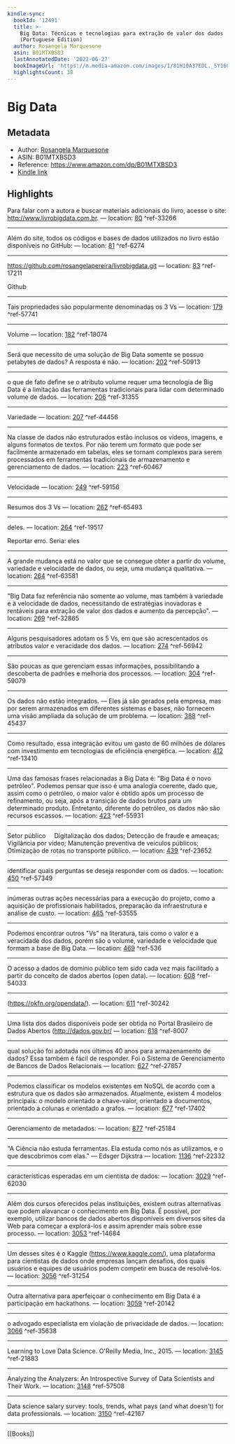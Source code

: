 ```yaml
---
kindle-sync:
  bookId: '12491'
  title: >-
    Big Data: Técnicas e tecnologias para extração de valor dos dados
    (Portuguese Edition)
  author: Rosangela Marquesone
  asin: B01MTXBSD3
  lastAnnotatedDate: '2022-06-27'
  bookImageUrl: 'https://m.media-amazon.com/images/I/81H10A37EDL._SY160.jpg'
  highlightsCount: 38
---
```

# Big Data
## Metadata
* Author: [Rosangela Marquesone](https://www.amazon.comundefined)
* ASIN: B01MTXBSD3
* Reference: https://www.amazon.com/dp/B01MTXBSD3
* [Kindle link](kindle://book?action=open&asin=B01MTXBSD3)

## Highlights
Para falar com a autora e buscar materiais adicionais do livro, acesse o site: http://www.livrobigdata.com.br. — location: [80](kindle://book?action=open&asin=B01MTXBSD3&location=80) ^ref-33266

---
Além do site, todos os códigos e bases de dados utilizados no livro estão disponíveis no GitHub: — location: [81](kindle://book?action=open&asin=B01MTXBSD3&location=81) ^ref-6274

---
https://github.com/rosangelapereira/livrobigdata.git — location: [83](kindle://book?action=open&asin=B01MTXBSD3&location=83) ^ref-17211

Github

---
Tais propriedades são popularmente denominadas os 3 Vs — location: [179](kindle://book?action=open&asin=B01MTXBSD3&location=179) ^ref-57741

---
Volume — location: [182](kindle://book?action=open&asin=B01MTXBSD3&location=182) ^ref-18074

---
Será que necessito de uma solução de Big Data somente se possuo petabytes de dados? A resposta é não. — location: [202](kindle://book?action=open&asin=B01MTXBSD3&location=202) ^ref-50913

---
o que de fato define se o atributo volume requer uma tecnologia de Big Data é a limitação das ferramentas tradicionais para lidar com determinado volume de dados. — location: [206](kindle://book?action=open&asin=B01MTXBSD3&location=206) ^ref-31355

---
Variedade — location: [207](kindle://book?action=open&asin=B01MTXBSD3&location=207) ^ref-44456

---
Na classe de dados não estruturados estão inclusos os vídeos, imagens, e alguns formatos de textos. Por não terem um formato que pode ser facilmente armazenado em tabelas, eles se tornam complexos para serem processados em ferramentas tradicionais de armazenamento e gerenciamento de dados. — location: [223](kindle://book?action=open&asin=B01MTXBSD3&location=223) ^ref-60467

---
Velocidade — location: [249](kindle://book?action=open&asin=B01MTXBSD3&location=249) ^ref-59156

---
Resumos dos 3 Vs — location: [262](kindle://book?action=open&asin=B01MTXBSD3&location=262) ^ref-65493

---
deles. — location: [264](kindle://book?action=open&asin=B01MTXBSD3&location=264) ^ref-19517

Reportar erro.
Seria: eles

---
A grande mudança está no valor que se consegue obter a partir do volume, variedade e velocidade de dados, ou seja, uma mudança qualitativa. — location: [264](kindle://book?action=open&asin=B01MTXBSD3&location=264) ^ref-63581

---
"Big Data faz referência não somente ao volume, mas também à variedade e à velocidade de dados, necessitando de estratégias inovadoras e rentáveis para extração de valor dos dados e aumento da percepção". — location: [269](kindle://book?action=open&asin=B01MTXBSD3&location=269) ^ref-32865

---
Alguns pesquisadores adotam os 5 Vs, em que são acrescentados os atributos valor e veracidade dos dados. — location: [274](kindle://book?action=open&asin=B01MTXBSD3&location=274) ^ref-56942

---
São poucas as que gerenciam essas informações, possibilitando a descoberta de padrões e melhoria dos processos. — location: [304](kindle://book?action=open&asin=B01MTXBSD3&location=304) ^ref-59079

---
Os dados não estão integrados. — Eles já são gerados pela empresa, mas por serem armazenados em diferentes sistemas e bases, não fornecem uma visão ampliada da solução de um problema. — location: [388](kindle://book?action=open&asin=B01MTXBSD3&location=388) ^ref-45437

---
Como resultado, essa integração evitou um gasto de 60 milhões de dólares com investimento em tecnologias de eficiência energética. — location: [412](kindle://book?action=open&asin=B01MTXBSD3&location=412) ^ref-13410

---
Uma das famosas frases relacionadas a Big Data é: "Big Data é o novo petróleo". Podemos pensar que isso é uma analogia coerente, dado que, assim como o petróleo, o maior valor é obtido após um processo de refinamento, ou seja, após a transição de dados brutos para um determinado produto. Entretanto, diferente do petróleo, os dados não são recursos escassos. — location: [423](kindle://book?action=open&asin=B01MTXBSD3&location=423) ^ref-55931

---
Setor público     Digitalização dos dados; Detecção de fraude e ameaças; Vigilância por vídeo; Manutenção preventiva de veículos públicos; Otimização de rotas no transporte público. — location: [439](kindle://book?action=open&asin=B01MTXBSD3&location=439) ^ref-23652

---
identificar quais perguntas se deseja responder com os dados. — location: [450](kindle://book?action=open&asin=B01MTXBSD3&location=450) ^ref-57349

---
inúmeras outras ações necessárias para a execução do projeto, como a aquisição de profissionais habilitados, preparação da infraestrutura e análise de custo. — location: [465](kindle://book?action=open&asin=B01MTXBSD3&location=465) ^ref-53555

---
Podemos encontrar outros "Vs" na literatura, tais como o valor e a veracidade dos dados, porém são o volume, variedade e velocidade que formam a base de Big Data. — location: [469](kindle://book?action=open&asin=B01MTXBSD3&location=469) ^ref-536

---
O acesso a dados de domínio público tem sido cada vez mais facilitado a partir do conceito de dados abertos (open data). — location: [608](kindle://book?action=open&asin=B01MTXBSD3&location=608) ^ref-54033

---
(https://okfn.org/opendata/). — location: [611](kindle://book?action=open&asin=B01MTXBSD3&location=611) ^ref-30242

---
Uma lista dos dados disponíveis pode ser obtida no Portal Brasileiro de Dados Abertos (http://dados.gov.br/ — location: [618](kindle://book?action=open&asin=B01MTXBSD3&location=618) ^ref-8007

---
qual solução foi adotada nos últimos 40 anos para armazenamento de dados? Essa também é fácil de responder. Foi o Sistema de Gerenciamento de Bancos de Dados Relacionais — location: [627](kindle://book?action=open&asin=B01MTXBSD3&location=627) ^ref-27857

---
Podemos classificar os modelos existentes em NoSQL de acordo com a estrutura que os dados são armazenados. Atualmente, existem 4 modelos principais: o modelo orientado a chave-valor, orientado a documentos, orientado a colunas e orientado a grafos. — location: [677](kindle://book?action=open&asin=B01MTXBSD3&location=677) ^ref-17402

---
Gerenciamento de metadados: — location: [877](kindle://book?action=open&asin=B01MTXBSD3&location=877) ^ref-25184

---
"A Ciência não estuda ferramentas. Ela estuda como nós as utilizamos, e o que descobrimos com elas." — Edsger Dijkstra — location: [1136](kindle://book?action=open&asin=B01MTXBSD3&location=1136) ^ref-22332

---
características esperadas em um cientista de dados: — location: [3029](kindle://book?action=open&asin=B01MTXBSD3&location=3029) ^ref-62030

---
Além dos cursos oferecidos pelas instituições, existem outras alternativas que podem alavancar o conhecimento em Big Data. É possível, por exemplo, utilizar bancos de dados abertos disponíveis em diversos sites da Web para começar a explorá-los e assim aprender mais sobre esse processo. — location: [3053](kindle://book?action=open&asin=B01MTXBSD3&location=3053) ^ref-14684

---
Um desses sites é o Kaggle (https://www.kaggle.com/), uma plataforma para cientistas de dados onde empresas lançam desafios, dos quais usuários e equipes de usuários podem competir em busca de resolvê-los. — location: [3056](kindle://book?action=open&asin=B01MTXBSD3&location=3056) ^ref-31254

---
Outra alternativa para aperfeiçoar o conhecimento em Big Data é a participação em hackathons. — location: [3059](kindle://book?action=open&asin=B01MTXBSD3&location=3059) ^ref-20142

---
o advogado especialista em violação de privacidade de dados. — location: [3066](kindle://book?action=open&asin=B01MTXBSD3&location=3066) ^ref-35638

---
Learning to Love Data Science. O'Reilly Media, Inc., 2015. — location: [3145](kindle://book?action=open&asin=B01MTXBSD3&location=3145) ^ref-21883

---
Analyzing the Analyzers: An Introspective Survey of Data Scientists and Their Work. — location: [3148](kindle://book?action=open&asin=B01MTXBSD3&location=3148) ^ref-57508

---
Data science salary survey: tools, trends, what pays (and what doesn't) for data professionals. — location: [3150](kindle://book?action=open&asin=B01MTXBSD3&location=3150) ^ref-42167

---
[[Books]]